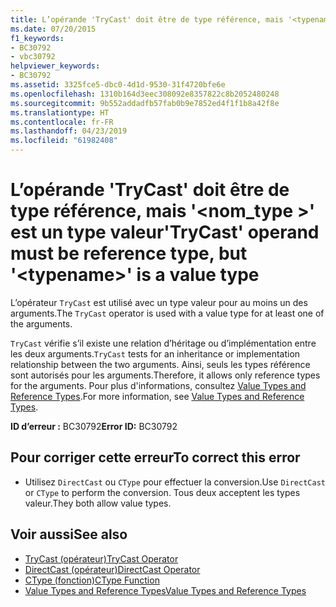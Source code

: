 ```yaml
---
title: L’opérande 'TryCast' doit être de type référence, mais '<typename>' est un type valeur
ms.date: 07/20/2015
f1_keywords:
- BC30792
- vbc30792
helpviewer_keywords:
- BC30792
ms.assetid: 3325fce5-dbc0-4d1d-9530-31f4720bfe6e
ms.openlocfilehash: 1310b164d3eec308092e8357822c8b2052480248
ms.sourcegitcommit: 9b552addadfb57fab0b9e7852ed4f1f1b8a42f8e
ms.translationtype: HT
ms.contentlocale: fr-FR
ms.lasthandoff: 04/23/2019
ms.locfileid: "61982408"
---
```

# <a name="trycast-operand-must-be-reference-type-but-typename-is-a-value-type"></a><span data-ttu-id="70b99-102">L’opérande 'TryCast' doit être de type référence, mais '\<nom_type >' est un type valeur</span><span class="sxs-lookup"><span data-stu-id="70b99-102">'TryCast' operand must be reference type, but '\<typename>' is a value type</span></span>
<span data-ttu-id="70b99-103">L’opérateur `TryCast` est utilisé avec un type valeur pour au moins un des arguments.</span><span class="sxs-lookup"><span data-stu-id="70b99-103">The `TryCast` operator is used with a value type for at least one of the arguments.</span></span>  
  
 <span data-ttu-id="70b99-104">`TryCast` vérifie s’il existe une relation d’héritage ou d’implémentation entre les deux arguments.</span><span class="sxs-lookup"><span data-stu-id="70b99-104">`TryCast` tests for an inheritance or implementation relationship between the two arguments.</span></span> <span data-ttu-id="70b99-105">Ainsi, seuls les types référence sont autorisés pour les arguments.</span><span class="sxs-lookup"><span data-stu-id="70b99-105">Therefore, it allows only reference types for the arguments.</span></span> <span data-ttu-id="70b99-106">Pour plus d'informations, consultez [Value Types and Reference Types](../../visual-basic/programming-guide/language-features/data-types/value-types-and-reference-types.md).</span><span class="sxs-lookup"><span data-stu-id="70b99-106">For more information, see [Value Types and Reference Types](../../visual-basic/programming-guide/language-features/data-types/value-types-and-reference-types.md).</span></span>  
  
 <span data-ttu-id="70b99-107">**ID d’erreur :** BC30792</span><span class="sxs-lookup"><span data-stu-id="70b99-107">**Error ID:** BC30792</span></span>  
  
## <a name="to-correct-this-error"></a><span data-ttu-id="70b99-108">Pour corriger cette erreur</span><span class="sxs-lookup"><span data-stu-id="70b99-108">To correct this error</span></span>  
  
- <span data-ttu-id="70b99-109">Utilisez `DirectCast` ou `CType` pour effectuer la conversion.</span><span class="sxs-lookup"><span data-stu-id="70b99-109">Use `DirectCast` or `CType` to perform the conversion.</span></span> <span data-ttu-id="70b99-110">Tous deux acceptent les types valeur.</span><span class="sxs-lookup"><span data-stu-id="70b99-110">They both allow value types.</span></span>  
  
## <a name="see-also"></a><span data-ttu-id="70b99-111">Voir aussi</span><span class="sxs-lookup"><span data-stu-id="70b99-111">See also</span></span>

- [<span data-ttu-id="70b99-112">TryCast (opérateur)</span><span class="sxs-lookup"><span data-stu-id="70b99-112">TryCast Operator</span></span>](../../visual-basic/language-reference/operators/trycast-operator.md)
- [<span data-ttu-id="70b99-113">DirectCast (opérateur)</span><span class="sxs-lookup"><span data-stu-id="70b99-113">DirectCast Operator</span></span>](../../visual-basic/language-reference/operators/directcast-operator.md)
- [<span data-ttu-id="70b99-114">CType (fonction)</span><span class="sxs-lookup"><span data-stu-id="70b99-114">CType Function</span></span>](../../visual-basic/language-reference/functions/ctype-function.md)
- [<span data-ttu-id="70b99-115">Value Types and Reference Types</span><span class="sxs-lookup"><span data-stu-id="70b99-115">Value Types and Reference Types</span></span>](../../visual-basic/programming-guide/language-features/data-types/value-types-and-reference-types.md)
